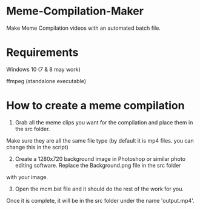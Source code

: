 # Meme-Compilation-Maker

Make Meme Compilation videos with an automated batch file.

# Requirements

Windows 10 (7 & 8 may work)

ffmpeg (standalone executable)

# How to create a meme compilation

1. Grab all the meme clips you want for the compilation and place them in the src folder.

Make sure they are all the same file type (by default it is mp4 files. you can change this in the script)

2. Create a 1280x720 background image in Photoshop or similar photo editing software. Replace the Background.png file in the src folder

with your image.

3. Open the mcm.bat file and it should do the rest of the work for you.

Once it is complete, it will be in the src folder under the name 'output.mp4'.
